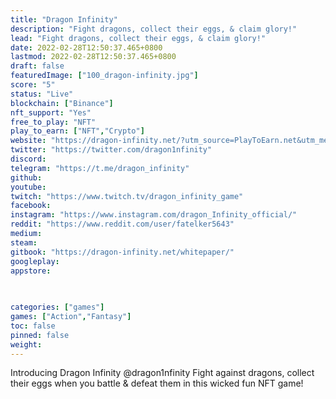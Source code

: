 ```yaml
---
title: "Dragon Infinity"
description: "Fight dragons, collect their eggs, & claim glory!"
lead: "Fight dragons, collect their eggs, & claim glory!"
date: 2022-02-28T12:50:37.465+0800
lastmod: 2022-02-28T12:50:37.465+0800
draft: false
featuredImage: ["100_dragon-infinity.jpg"]
score: "5"
status: "Live"
blockchain: ["Binance"]
nft_support: "Yes"
free_to_play: "NFT"
play_to_earn: ["NFT","Crypto"]
website: "https://dragon-infinity.net/?utm_source=PlayToEarn.net&utm_medium=organic&utm_campaign=gamepage"
twitter: "https://twitter.com/dragon1nfinity"
discord: 
telegram: "https://t.me/dragon_infinity"
github: 
youtube: 
twitch: "https://www.twitch.tv/dragon_infinity_game"
facebook: 
instagram: "https://www.instagram.com/dragon_Infinity_official/"
reddit: "https://www.reddit.com/user/fatelker5643"
medium: 
steam: 
gitbook: "https://dragon-infinity.net/whitepaper/"
googleplay: 
appstore: 

  
    
categories: ["games"]
games: ["Action","Fantasy"]
toc: false
pinned: false
weight: 
---
```

Introducing Dragon Infinity @dragon1nfinity Fight against dragons, collect their eggs when you battle &amp; defeat them in this wicked fun NFT game!
